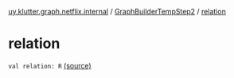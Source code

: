 [uy.klutter.graph.netflix.internal](../index.md) / [GraphBuilderTempStep2](index.md) / [relation](.)


# relation

`val relation: R` [(source)](https://github.com/kohesive/klutter/blob/master/netflix-graph-jdk6/src/main/kotlin/uy/klutter/graph/netflix/internal/Building.kt#L93)


